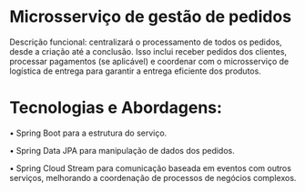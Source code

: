 # Microsserviço de gestão de pedidos

Descrição funcional: centralizará o processamento de todos os pedidos,
desde a criação até a conclusão. Isso inclui receber pedidos dos clientes,
processar pagamentos (se aplicável) e coordenar com o microsserviço de
logística de entrega para garantir a entrega eficiente dos produtos.

# Tecnologias e Abordagens:

• Spring Boot para a estrutura do serviço. <p>
• Spring Data JPA para manipulação de dados dos pedidos.<p>
• Spring Cloud Stream para comunicação baseada em eventos com
outros serviços, melhorando a coordenação de processos de negócios
complexos.
